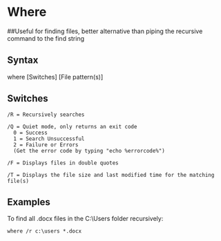 # Where

##Useful for finding files, better alternative than piping the recursive command to the find string

## Syntax

where [Switches] [File pattern(s)]

## Switches
```
/R = Recursively searches

/Q = Quiet mode, only returns an exit code
  0 = Success
  1 = Search Unsuccessful
  2 = Failure or Errors
  (Get the error code by typing "echo %errorcode%")

/F = Displays files in double quotes

/T = Displays the file size and last modified time for the matching file(s)
```

## Examples

To find all .docx files in the C:\Users folder recursively:

```
where /r c:\users *.docx
```
